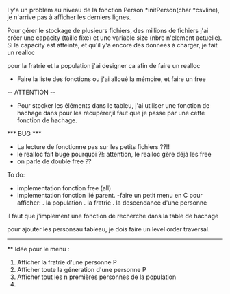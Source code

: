 I y'a un problem au niveau de la fonction Person *initPerson(char *csvline), je n'arrive pas à afficher les derniers lignes.



Pour gérer le stockage de plusieurs fichiers, des millions de fichiers j'ai créer une capacity (taille fixe) et une variable size (nbre n'element actuelle).
Si la capacity est atteinte, et qu'il y'a encore des données à charger, je fait un realloc

pour la fratrie et la population j'ai designer ca afin de faire un realloc
- Faire la liste des fonctions ou j'ai alloué la mémoire, et faire un free

-- ATTENTION --
- Pour stocker les éléments dans le tableu, j'ai utiliser une fonction de hachage dans pour les récupérer,il faut que je passe par une cette fonction de hachage.

*** BUG ***
- La lecture de fonctionne pas sur les petits fichiers ??!!
- le realloc fait bugé pourquoi ?!: attention, le realloc gère déjà les free
- on parle de double free ??

To do:

- implementation fonction free (all)
- implementation fonction lié parent.
-faire un petit menu en C pour afficher:
. la population
. la fratrie
. la descendance d'une personne

il faut que j'implement une fonction de recherche dans la table de hachage

pour ajouter les personsau tableau, je dois faire un level order traversal.

--------------------------------------------------------------------------------------------------------------------------------------
** Idée pour le menu :
1. Afficher la fratrie d'une personne P
2. Afficher toute la géneration d'une personne P
3. Afficher tout les n premières personnes de la population
4. 
